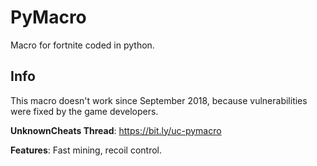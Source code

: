 # PyMacro
Macro for fortnite coded in python.

## Info

This macro doesn't work since September 2018, because vulnerabilities were fixed by the game developers.

**UnknownCheats Thread**: https://bit.ly/uc-pymacro

**Features**: Fast mining, recoil control.
